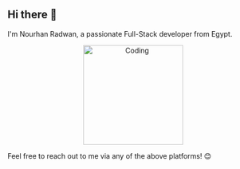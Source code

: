 ## Hi there 👋

I'm Nourhan Radwan, a passionate Full-Stack developer from Egypt.

<div style="text-align:center; display:flex; justify-content:center">
  <img src="https://cdn3.iconfinder.com/data/icons/kids-learn-coding-design-sticker/1500/Girl_Coding__Designing_With_PC-512.png" alt="Coding" width="200" />
</div>

<!-- 🌐 Connect with me:
- [![LinkedIn](https://img.shields.io/badge/LinkedIn-Profile-blue)](www.linkedin.com/in/nourhan-radwan-083516287)
- [![Twitter](https://img.shields.io/badge/Twitter-Profile-blue)](https://x.com/Nourhanshaheen9?t=n0BTEUaHT6dZUKAJyLDD4w&s=09) -->

<!-- ## Languages and Tools:
![HTML](https://your-image-url.com/arduino_logo.png)
![Bootstrap](https://your-image-url.com/bootstrap_logo.png)
![C++](https://your-image-url.com/cpp_logo.png)
![JavaScript](https://your-image-url.com/js_logo.png)
![React](https://your-image-url.com/react_logo.png) -->

Feel free to reach out to me via any of the above platforms! 😊

